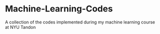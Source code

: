 # Machine-Learning-Codes
A collection of the codes implemented during my machine learning course at NYU Tandon
